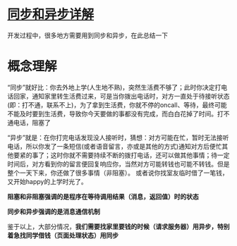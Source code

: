 # [同步和异步详解](https://www.cnblogs.com/rong88/p/11751652.html)

开发过程中，很多地方需要用到同步和异步，在此总结一下

# 概念理解

“同步”就好比：你去外地上学(人生地不熟)，突然生活费不够了；此时你决定打电话回家，通知家里转生活费过来，可是当你拨出电话时，对方一直处于待接听状态(即：打不通，联系不上)，为了拿到生活费，你就不停的oncall、等待，最终可能不能及时要到生活费，导致你今天要做的事都没有完成，而白白花掉了时间。打不通电话，阻塞了


“异步”就是：在你打完电话发现没人接听时，猜想：对方可能在忙，暂时无法接听电话，所以你发了一条短信(或者语音留言，亦或是其他的方式)通知对方后便忙其他要紧的事了；这时你就不需要持续不断的拨打电话，还可以做其他事情；待一定时间后，对方看到你的留言便回复响应你，当然对方可能转钱也可能不转钱。但是整个一天下来，你还做了很多事情（非阻塞）。 或者说你找室友临时借了一笔钱，又开始happy的上学时光了。



**阻塞和非阻塞强调的是程序在等待调用结果（消息，返回值）时的状态**

**同步和异步强调的是消息通信机制**

 

鉴于以上，大部分情况，**我们需要找家里要钱的时候（请求服务器）用异步，特别着急找同学借钱（页面处理状态）用同步**
